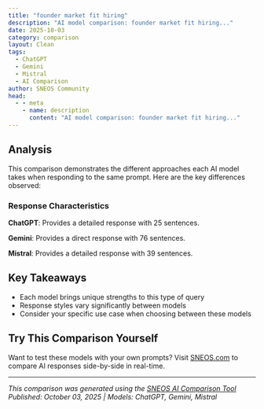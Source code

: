 ```yaml
---
title: "founder market fit hiring"
description: "AI model comparison: founder market fit hiring..."
date: 2025-10-03
category: comparison
layout: Clean
tags:
  - ChatGPT
  - Gemini
  - Mistral
  - AI Comparison
author: SNEOS Community
head:
  - - meta
    - name: description
      content: "AI model comparison: founder market fit hiring..."
---
```


<ChatComparison
  title="founder market fit hiring"
  prompt="founder market fit hiring"
  :responses='{"ChatGPT": "\u0022Founder market fit\u0022 is a concept that refers to the alignment between a founder\u2019s skills, experience, background, and passion with the specific market or industry they are addressing. When it comes to hiring with founder market fit in mind, the focus is on building a team that complements the founder\u2019s strengths while strengthening areas where the founder may lack experience or expertise, especially in understanding the target market.\n\nHere are some key points and best practices for hiring with founder market fit considerations:\n\n### Understanding Founder Market Fit in Hiring\n1. **Founder\u2019s Strengths and Weaknesses:** Identify what the founder knows deeply\u2014industry knowledge, customer pain points, technology, etc. Understand where the founder may lack expertise (e.g., sales, marketing, operations).\n2. **Market-Specific Skills:** Hire people who have direct experience or connections in the target market if the founder\u2019s knowledge is limited.\n3. **Complementary Skills:** Seek team members whose skills complement the founder\u2019s, covering gaps and balancing the team.\n4. **Cultural Fit:** Hire individuals who share the founder\u2019s vision, passion for the market, and values. This alignment enhances motivation and cohesion.\n5. **Customer Empathy:** Choose hires who understand or can quickly learn the customers and market dynamics relevant to the startup.\n\n### Hiring Strategies for Founder Market Fit\n- **Leverage Network:** Use the founder\u2019s industry contacts to find candidates with relevant market experience.\n- **Look for Mission Alignment:** Candidates should be genuinely interested in the market space, not just the job.\n- **Prioritize Market Knowledge for Key Roles:** Early hires in product, sales, and marketing should ideally have market experience.\n- **Build a Diverse Team:** Combine industry veterans with fresh perspectives. Sometimes outsiders can bring innovation.\n- **Use Data and Validation:** Hire based on evidence of market understanding, not just titles or resumes.\n- **Encourage Learning:** If perfect fit hires aren\u2019t available, focus on coachability and willingness to learn the market deeply.\n\n### Example\nIf the founder is from a technology background launching a healthcare startup but lacks healthcare experience, it\u0027s critical to hire key team members from healthcare (like a medical advisor, healthcare product manager, or someone with healthcare sales experience) to bridge the founder-market gap.\n\n---\n\nIf you\u2019re looking for templates, frameworks, or specific questions to use during hiring to ensure founder market fit, please let me know!", "Gemini": "Founder-market fit hiring is a crucial concept for early-stage startups. It means hiring individuals who not only possess the skills needed but also deeply understand, believe in, and are passionate about the problem the startup is trying to solve and the market it\u0027s targeting. It goes beyond just skills and experience; it\u0027s about alignment with the startup\u0027s mission and target customer.\n\nHere\u0027s a breakdown of what it means, why it\u0027s important, and how to achieve it:\n\n**What is Founder-Market Fit Hiring?**\n\nIt\u0027s hiring people who:\n\n* **Understand the Problem:** They truly get the pain points of the target customer and can articulate them clearly.\n* **Believe in the Solution:** They are excited about the startup\u0027s approach to solving the problem. They see its potential and are motivated to contribute to its success.\n* **Know the Market:** They have a grasp of the competitive landscape, market trends, and the nuances of the target audience.\n* **Align with the Vision:** They share the founders\u0027 long-term vision for the company and are comfortable with the uncertainty inherent in early-stage ventures.\n* **Are adaptable and resilient:** They thrive in a dynamic environment, are comfortable with experimentation, and can bounce back from setbacks. They wear many hats.\n\n**Why is Founder-Market Fit Hiring Important?**\n\n* **Faster Iteration and Innovation:** Employees who deeply understand the market and the problem can contribute meaningfully to product development, marketing strategies, and overall business decisions. They can anticipate customer needs and identify opportunities for improvement.\n* **Improved Product-Market Fit:** By bringing in individuals who are attuned to the market, startups can increase their chances of achieving product-market fit more quickly and efficiently.\n* **Stronger Culture:** Hiring people who are passionate about the mission helps build a strong, unified company culture. Employees are more likely to be engaged and committed when they believe in what they\u0027re doing.\n* **Better Decision-Making:** With a deeper understanding of the market, employees can make more informed decisions, whether it\u0027s about product features, marketing campaigns, or sales strategies.\n* **Increased Efficiency:** Employees who \u0022get\u0022 the company\u0027s purpose and target market require less hand-holding and are more likely to take initiative. They can work more autonomously and contribute more effectively.\n* **Attracting Investors:** Investors are more likely to invest in startups with a strong team that understands the market and the problem they\u0027re solving. It showcases a well-rounded and thoughtful approach.\n* **Resilience during pivots:** Early-stage startups often need to pivot. Having a team that deeply understands the underlying market problem will make these transitions more manageable and effective.\n\n**How to Achieve Founder-Market Fit Hiring:**\n\n1. **Define Your Ideal Candidate Profile (Beyond Skills):**\n * **Clearly articulate the problem you\u0027re solving.** What are the specific pain points of your target customer?\n * **Define the core values of your company.** What kind of culture do you want to build?\n * **Identify the key traits and characteristics** that are essential for success in your specific market and role. (e.g., customer empathy, analytical skills, creativity, resilience)\n\n2. **Craft a Compelling Job Description:**\n * **Focus on the impact the role will have on the market and the customer.** Instead of just listing responsibilities, explain how the employee will contribute to solving the problem.\n * **Highlight the unique opportunities** to learn and grow within the startup.\n * **Use language that resonates with your target audience.** Avoid jargon and buzzwords.\n * **Be transparent about the challenges and risks** of working at an early-stage startup.\n\n3. **Tailor Your Interview Process:**\n * **Ask questions that assess the candidate\u0027s understanding of the market and the problem.**\n * \u0022What are the biggest challenges facing [target customer] today?\u0022\n * \u0022How do you think our product addresses those challenges?\u0022\n * \u0022What are some potential risks and opportunities in this market?\u0022\n * **Use case studies and simulations** to evaluate the candidate\u0027s ability to apply their knowledge to real-world situations.\n * **Include practical exercises** that allow candidates to demonstrate their skills and understanding.\n * **Don\u0027t just focus on technical skills.** Assess the candidate\u0027s soft skills, such as communication, collaboration, and problem-solving.\n * **Involve multiple team members in the interview process** to get different perspectives.\n\n4. **Look Beyond Traditional Resumes:**\n * **Consider candidates with unconventional backgrounds** who may have valuable insights and experiences.\n * **Evaluate candidates\u0027 passion projects and side hustles.** These can provide valuable insights into their interests and skills.\n * **Prioritize candidates with a demonstrated track record of learning and adapting.**\n * **Focus on candidates with a \u0022growth mindset\u0022** who are willing to learn and grow with the company.\n\n5. **Conduct Thorough Reference Checks:**\n * **Ask references about the candidate\u0027s understanding of the market, their ability to solve problems, and their overall fit with the company culture.**\n * **Go beyond just verifying dates of employment.** Try to get a sense of the candidate\u0027s personality, work ethic, and ability to contribute to a team.\n\n6. **Sell the Vision:** Founders must be passionate and articulate communicators of their vision and the problem they are trying to solve. This enthusiasm is contagious and attracts like-minded individuals.\n\n7. **Emphasize Learning and Development:** Offer opportunities for employees to deepen their understanding of the market and the customer through training, mentorship, and hands-on experience.\n\n8. **Embrace a data-driven approach:**\n * Track key metrics related to employee performance and engagement.\n * Use data to identify areas where employees may need additional support or training.\n * Continuously refine your hiring process based on data and feedback.\n\n**Red Flags to Watch Out For:**\n\n* **Lack of curiosity about the market or the problem.**\n* **Inability to articulate the value proposition of the product or service.**\n* **Unwillingness to learn or adapt.**\n* **A focus solely on personal gain or career advancement.**\n* **Negative attitude or unwillingness to collaborate.**\n* **Overconfidence without substance.**\n\nBy prioritizing founder-market fit in your hiring process, you can build a team of passionate, knowledgeable, and engaged employees who are committed to helping your startup succeed. This focus will significantly increase your chances of achieving product-market fit and building a sustainable business.\n", "Mistral": "Finding the right talent is crucial for any startup, especially when it comes to achieving founder-market fit. Here are some steps and considerations to help you with hiring:\n\n### 1. **Define Your Needs**\n - **Skills and Experience:** Identify the specific skills and experience required for the role.\n - **Cultural Fit:** Determine the type of personality and values that would align well with your company culture.\n - **Growth Potential:** Consider candidates who can grow with the company and take on more responsibilities as it scales.\n\n### 2. **Craft a Compelling Job Description**\n - **Clear and Concise:** Make sure the job description is clear and concise, outlining the key responsibilities and qualifications.\n - **Company Vision:** Include information about your company\u0027s mission, vision, and values to attract candidates who are passionate about what you do.\n - **Benefits and Perks:** Highlight any unique benefits or perks that your company offers.\n\n### 3. **Leverage Your Network**\n - **Referrals:** Ask your existing team, advisors, and investors for referrals.\n - **Networking Events:** Attend industry events, meetups, and conferences to meet potential candidates.\n - **Social Media:** Use platforms like LinkedIn, Twitter, and Facebook to share job postings and engage with potential candidates.\n\n### 4. **Use Recruitment Platforms**\n - **Job Boards:** Post your job listings on popular job boards like Indeed, Glassdoor, and LinkedIn.\n - **Specialized Platforms:** Consider niche job boards that cater to specific industries or roles.\n - **Recruitment Agencies:** If you have the budget, consider working with a recruitment agency that specializes in your industry.\n\n### 5. **Conduct Thorough Interviews**\n - **Initial Screening:** Use phone or video calls to screen candidates for basic qualifications and cultural fit.\n - **Technical Assessments:** For roles that require specific technical skills, use assessments or coding challenges.\n - **Behavioral Interviews:** Ask questions that assess a candidate\u0027s problem-solving skills, adaptability, and teamwork.\n - **Reference Checks:** Conduct reference checks to verify a candidate\u0027s past performance and work ethic.\n\n### 6. **Evaluate Cultural Fit**\n - **Company Values:** Ensure the candidate aligns with your company\u0027s core values and mission.\n - **Team Dynamics:** Consider how the candidate will fit into the existing team and contribute to a positive work environment.\n - **Adaptability:** Look for candidates who are adaptable and can thrive in a startup environment, which often involves rapid change and uncertainty.\n\n### 7. **Onboarding and Integration**\n - **Welcome Package:** Provide new hires with a welcome package that includes information about the company, their role, and any necessary tools or resources.\n - **Mentorship:** Assign a mentor or buddy to help the new hire get acclimated to the company and their role.\n - **Feedback Loop:** Establish a feedback loop to ensure the new hire feels supported and can provide input on their onboarding experience.\n\n### 8. **Continuous Improvement**\n - **Employee Feedback:** Regularly seek feedback from your employees to understand what\u0027s working and what can be improved in your hiring process.\n - **Performance Metrics:** Track key performance metrics related to hiring, such as time to fill positions, cost per hire, and employee retention rates.\n - **Adapt and Iterate:** Be willing to adapt and iterate your hiring process based on feedback and performance data.\n\n### 9. **Diversity and Inclusion**\n - **Diverse Candidate Pool:** Actively seek out a diverse pool of candidates to ensure you are considering a wide range of perspectives and backgrounds.\n - **Inclusive Practices:** Implement inclusive hiring practices, such as blind resume screening and diverse interview panels.\n - **Training:** Provide training for your hiring team on unconscious bias and inclusive hiring practices.\n\nBy following these steps, you can increase your chances of finding the right talent to help your startup achieve founder-market fit and succeed in the long term."}' 
  published-date="21:02"
/>

## Analysis

This comparison demonstrates the different approaches each AI model takes when responding to the same prompt. Here are the key differences observed:

### Response Characteristics

**ChatGPT**: Provides a detailed response with 25 sentences. 

**Gemini**: Provides a direct response with 76 sentences. 

**Mistral**: Provides a detailed response with 39 sentences. 

## Key Takeaways

- Each model brings unique strengths to this type of query
- Response styles vary significantly between models
- Consider your specific use case when choosing between these models

## Try This Comparison Yourself

Want to test these models with your own prompts? Visit [SNEOS.com](https://sneos.com) to compare AI responses side-by-side in real-time.

---

*This comparison was generated using the [SNEOS AI Comparison Tool](https://sneos.com)*
*Published: October 03, 2025 | Models: ChatGPT, Gemini, Mistral*
